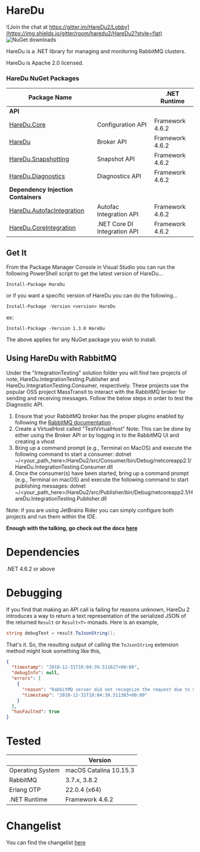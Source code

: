 # HareDu

![Join the chat at https://gitter.im/HareDu2/Lobby](https://img.shields.io/gitter/room/haredu2/HareDu2?style=flat)
![NuGet downloads](https://img.shields.io/nuget/dt/haredu?style=flat)

HareDu is a .NET library for managing and monitoring RabbitMQ clusters.

HareDu is Apache 2.0 licensed.

### HareDu NuGet Packages

| Package Name |  | .NET Runtime |
|---| --- | --- |
| **API** |  |  |
| [HareDu.Core](https://www.nuget.org/packages/HareDu.Core/) | Configuration API | Framework 4.6.2 |
| [HareDu](https://www.nuget.org/packages/HareDu/) | Broker API | Framework 4.6.2 |
| [HareDu.Snapshotting](https://www.nuget.org/packages/HareDu.Snapshotting/) | Snapshot API | Framework 4.6.2 |
| [HareDu.Diagnostics](https://www.nuget.org/packages/HareDu.Diagnostics/) | Diagnostics API | Framework 4.6.2 |
| **Dependency Injection Containers** | | |
| [HareDu.AutofacIntegration](https://www.nuget.org/packages/HareDu.AutofacIntegration/) | Autofac Integration API | Framework 4.6.2 |
| [HareDu.CoreIntegration](https://www.nuget.org/packages/HareDu.CoreIntegration/) | .NET Core DI Integration API| Framework 4.6.2 |


## Get It
From the Package Manager Console in Visual Studio you can run the following PowerShell script to get the latest version of HareDu...

```
Install-Package HareDu
```

or if you want a specific version of HareDu you can do the following...

```
Install-Package -Version <version> HareDu
```

ex:

```
Install-Package -Version 1.3.0 HareDu
```

The above applies for any NuGet package you wish to install.

## Using HareDu with RabbitMQ

Under the "IntegrationTesting" solution folder you will find two projects of note, HareDu.IntegrationTesting.Publisher and HareDu.IntegrationTesting.Consumer, respectively. These projects use the popular OSS project MassTransit to interact with the RabbitMQ broker for sending and receiving messages. Follow the below steps in order to test the Diagnostic API.

1. Ensure that your RabbitMQ broker has the proper plugins enabled by following the [RabbitMQ documentation](https://www.rabbitmq.com/management.html#clustering) .
2. Create a VirtualHost called "TestVirtualHost"
   Note: This can be done by either using the Broker API or by logging in to the RabbitMQ UI and creating a vhost
3. Bring up a command prompt (e.g., Terminal on MacOS) and execute the following command to start a consumer:
   dotnet ~/<your_path_here>/HareDu2/src/Consumer/bin/Debug/netcoreapp2.1/HareDu.IntegrationTesting.Consumer.dll
4. Once the consumer(s) have been started, bring up a command prompt (e.g., Terminal on macOS) and execute the following command to start publishing messages:
    dotnet ~/<your_path_here>/HareDu2/src/Publisher/bin/Debug/netcoreapp2.1/HareDu.IntegrationTesting.Publisher.dll

Note: if you are using JetBrains Rider you can simply configure both projects and run them within the IDE.

**Enough with the talking, go check out the docs [here](https://github.com/ahives/HareDu1/blob/master/docs/README.md)**


# Dependencies
.NET 4.6.2 or above


# Debugging

If you find that making an API call is failing for reasons unknown, HareDu 2 introduces a way to return a text representation of the serialized JSON of the returned ```Result``` or ```Result<T>``` monads. Here is an example,

```c#
string debugText = result.ToJsonString();
```

That's it. So, the resulting output of calling the ```ToJsonString``` extension method might look something like this,

```json
{
  "timestamp": "2018-12-31T18:04:39.511627+00:00",
  "debugInfo": null,
  "errors": [
    {
      "reason": "RabbitMQ server did not recognize the request due to malformed syntax.",
      "timestamp": "2018-12-31T18:04:39.511303+00:00"
    }
  ],
  "hasFaulted": true
}
```

# Tested

|   | Version |
|---| --- |
| Operating System | macOS Catalina 10.15.3 |
| RabbitMQ | 3.7.x, 3.8.2 |
| Erlang OTP | 22.0.4 (x64) |
| .NET Runtime | Framework 4.6.2 |


# Changelist
You can find the changelist [here](https://github.com/ahives/HareDu1/blob/master/docs/changelist.md)
